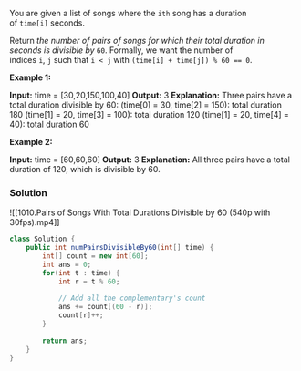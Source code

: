 You are given a list of songs where the `ith` song has a duration of `time[i]` seconds.

Return _the number of pairs of songs for which their total duration in seconds is divisible by_ `60`. Formally, we want the number of indices `i`, `j` such that `i < j` with `(time[i] + time[j]) % 60 == 0`.

**Example 1:**

**Input:** time = [30,20,150,100,40]
**Output:** 3
**Explanation:** Three pairs have a total duration divisible by 60:
(time[0] = 30, time[2] = 150): total duration 180
(time[1] = 20, time[3] = 100): total duration 120
(time[1] = 20, time[4] = 40): total duration 60

**Example 2:**

**Input:** time = [60,60,60]
**Output:** 3
**Explanation:** All three pairs have a total duration of 120, which is divisible by 60.

### Solution


![[1010.Pairs of Songs With Total Durations Divisible by 60 (540p with 30fps).mp4]]
```java
class Solution {
    public int numPairsDivisibleBy60(int[] time) {
        int[] count = new int[60];
        int ans = 0;
        for(int t : time) {
            int r = t % 60;
            
            // Add all the complementary's count
            ans += count[(60 - r)];
            count[r]++;
        }
        
        return ans;
    }
}
```